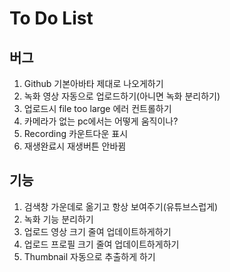 # To Do List

## 버그

1. Github 기본아바타 제대로 나오게하기
5. 녹화 영상 자동으로 업로드하기(아니면 녹화 분리하기)
6. 업로드시 file too large 에러 컨트롤하기
7. 카메라가 없는 pc에서는 어떻게 움직이나?
8. Recording 카운트다운 표시
9. 재생완료시 재생버튼 안바뀜

## 기능

1. 검색창 가운데로 옮기고 항상 보여주기(유튜브스럽게)
1. 녹화 기능 분리하기
3. 업로드 영상 크기 줄여 업데이트하게하기
4. 업로드 프로필 크기 줄여 업데이트하게하기
2. Thumbnail 자동으로 추출하게 하기